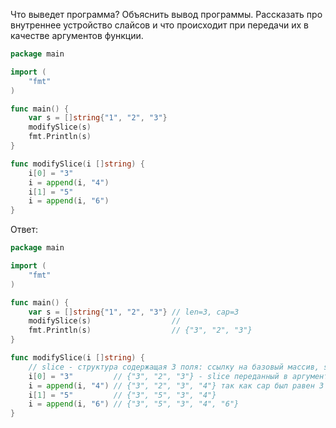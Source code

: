 Что выведет программа? Объяснить вывод программы. Рассказать про внутреннее устройство слайсов и что происходит при передачи их в качестве аргументов функции.

```go
package main

import (
	"fmt"
)

func main() {
	var s = []string{"1", "2", "3"}
	modifySlice(s)
	fmt.Println(s)
}

func modifySlice(i []string) {
	i[0] = "3"
	i = append(i, "4")
	i[1] = "5"
	i = append(i, "6")
}
```

Ответ:
```go
package main

import (
	"fmt"
)

func main() {
	var s = []string{"1", "2", "3"} // len=3, cap=3
	modifySlice(s)                  //
	fmt.Println(s)                  // {"3", "2", "3"}
}

func modifySlice(i []string) {
	// slice - структура содержащая 3 поля: ссылку на базовый массив, size и cap
	i[0] = "3"         // {"3", "2", "3"} - slice переданный в аргументы содержит ссылку на тот же базовый массив, что и slice в main
	i = append(i, "4") // {"3", "2", "3", "4"} так как cap был равен 3 для добавления нового элемента был создан новый базовый массив
	i[1] = "5"         // {"3", "5", "3", "4"}
	i = append(i, "6") // {"3", "5", "3", "4", "6"}
}



```
